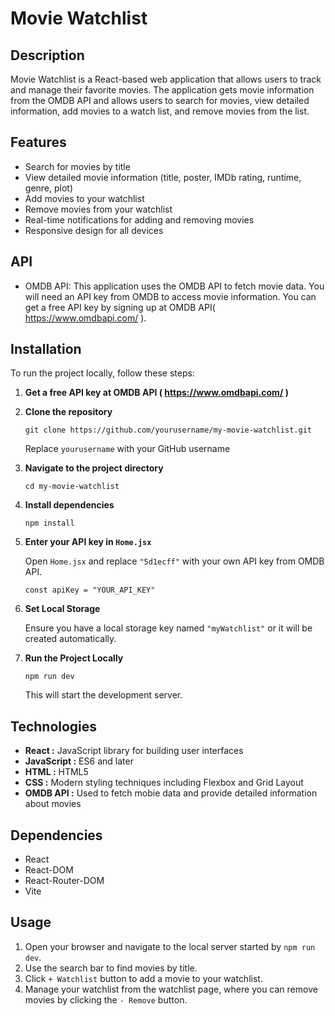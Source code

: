 # Movie Watchlist

## Description

Movie Watchlist is a React-based web application that allows users to track and manage their favorite movies. The application gets movie information from the OMDB API and allows users to search for movies, view detailed information, add movies to a watch list, and remove movies from the list.

## Features

- Search for movies by title
- View detailed movie information (title, poster, IMDb rating, runtime, genre, plot)
- Add movies to your watchlist
- Remove movies from your watchlist
- Real-time notifications for adding and removing movies
- Responsive design for all devices

## API
- OMDB API: This application uses the OMDB API to fetch movie data. You will need an API key from OMDB to access movie information. You can get a free API key by signing up at OMDB API( <https://www.omdbapi.com/> ).

## Installation

To run the project locally, follow these steps:

1. **Get a free API key at OMDB API ( <https://www.omdbapi.com/> )**
2. **Clone the repository**

    ```
    git clone https://github.com/yourusername/my-movie-watchlist.git
    ```
    Replace `yourusername` with your GitHub username
3. **Navigate to the project directory**

    ```
    cd my-movie-watchlist
    ```
4. **Install dependencies**

    ```
    npm install
    ```
5. **Enter your API key in `Home.jsx`**

    Open `Home.jsx` and replace `"5d1ecff"` with your own API key from OMDB API.
    ```
    const apiKey = "YOUR_API_KEY"
    ```
6. **Set Local Storage**

    Ensure you have a local storage key named `"myWatchlist"` or it will be created automatically.
7. **Run the Project Locally**
    ```
    npm run dev
    ```
    This will start the development server.

## Technologies

- **React :** JavaScript library for building user interfaces
- **JavaScript :** ES6 and later
- **HTML :** HTML5
- **CSS :** Modern styling techniques including Flexbox and Grid Layout
- **OMDB API :** Used to fetch mobie data and provide detailed information about movies

## Dependencies

- React
- React-DOM
- React-Router-DOM
- Vite

## Usage

1. Open your browser and navigate to the local server started by `npm run dev`.
2. Use the search bar to find movies by title.
3. Click `+ Watchlist` button to add a movie to your watchlist.
4. Manage your watchlist from the watchlist page, where you can remove movies by clicking the `- Remove` button.
